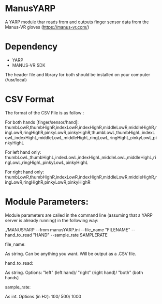 # ManusYARP
A YARP module thar reads from and outputs finger sensor data from the Manus-VR gloves (https://manus-vr.com/) 


# Dependency
- YARP
- MANUS-VR SDK

The header file and library for both should be installed on your computer (/usr/local)

# CSV Format
The format of the CSV File is as follow :

For both hands [finger/sensor/hand]:
thumbLowR,thumbHighR,indexLowR,indexHighR,middleLowR,middleHighR,ringLowR,ringHighR,pinkyLowR,pinkyHighR,thumbLowL,thumbHighL,indexLowL,indexHighL,middleLowL,middleHighL,ringLowL,ringHighL,pinkyLowL,pinkyHighL

For left hand only:
thumbLowL,thumbHighL,indexLowL,indexHighL,middleLowL,middleHighL,ringLowL,ringHighL,pinkyLowL,pinkyHighL

For right hand only:
thumbLowR,thumbHighR,indexLowR,indexHighR,middleLowR,middleHighR,ringLowR,ringHighR,pinkyLowR,pinkyHighR


# Module Parameters:

Module parameters are called in the command line (assuming that a YARP server is already running) in the following way:

./MANUSYARP --from manusYARP.ini --file_name "FILENAME" --hand_to_read "HAND" --sample_rate SAMPLERATE

file_name:

As string. Can be anything you want. Will be output as a .CSV file.

hand_to_read:

As string. Options: "left" (left hand)/ "right" (right hand)/ "both" (both hands)

sample_rate:

As int. Options (in Hz): 100/ 500/ 1000



